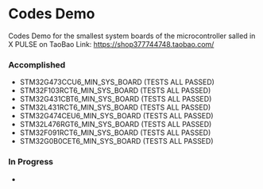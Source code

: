 
# Codes Demo  

Codes Demo for the smallest system boards of the microcontroller salled in X PULSE on TaoBao
Link: https://shop377744748.taobao.com/

### Accomplished

- STM32G473CCU6_MIN_SYS_BOARD (TESTS ALL PASSED)
- STM32F103RCT6_MIN_SYS_BOARD (TESTS ALL PASSED)
- STM32G431CBT6_MIN_SYS_BOARD (TESTS ALL PASSED)
- STM32L431RCT6_MIN_SYS_BOARD (TESTS ALL PASSED)
- STM32G474CEU6_MIN_SYS_BOARD (TESTS ALL PASSED)
- STM32L476RGT6_MIN_SYS_BOARD (TESTS ALL PASSED)
- STM32F091RCT6_MIN_SYS_BOARD (TESTS ALL PASSED)
- STM32G0B0CET6_MIN_SYS_BOARD (TESTS ALL PASSED)

### In Progress

- 

